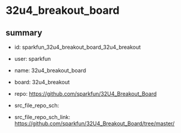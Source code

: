 # 32u4_breakout_board
 
## summary 
* id: sparkfun_32u4_breakout_board_32u4_breakout
* user: sparkfun
* name: 32u4_breakout_board
* board: 32u4_breakout
* repo: https://github.com/sparkfun/32U4_Breakout_Board



* src_file_repo_sch: 
* src_file_repo_sch_link: https://github.com/sparkfun/32U4_Breakout_Board/tree/master/




